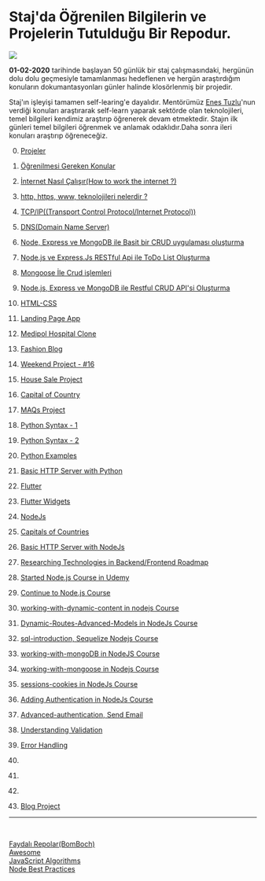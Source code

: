 # Staj'da Öğrenilen Bilgilerin ve Projelerin Tutulduğu Bir Repodur.

![](https://www.businessstudent.com/wp-content/uploads/2018/08/internships.jpg)

**01-02-2020** tarihinde başlayan 50 günlük bir staj çalışmasındaki, hergünün dolu dolu geçmesiyle tamamlanması hedeflenen ve hergün araştırdığım konuların dokumantasyonları günler halinde klosörlenmiş bir projedir.

Staj'ın işleyişi tamamen self-learing'e dayalıdır. Mentörümüz [Enes Tuzlu](https://github.com/hayatbayramolsa)'nun verdiği konuları araştırarak self-learn yaparak sektörde olan teknolojileri, temel bilgileri kendimiz araştırıp öğrenerek devam etmektedir. Stajın ilk günleri temel bilgileri öğrenmek ve anlamak odaklıdır.Daha sonra ileri konuları araştırıp öğreneceğiz.

0. [Projeler](https://github.com/cihatdev/staj/tree/master/02-00-%F0%9F%94%A5)
1. [Öğrenilmesi Gereken Konular](https://github.com/cihatdev/staj/tree/master/02-01-Pazartesi)
2. [İnternet Nasıl Çalışır(How to work the internet ?)](https://github.com/cihatdev/staj/tree/master/02-02-Sali)
3. [http, https, www, teknolojileri nelerdir ?](https://github.com/cihatdev/staj/tree/master/02-03-Carsamba)
4. [TCP/IP((Transport Control Protocol/Internet Protocol))](https://github.com/cihatdev/staj/tree/master/02-04-Persembe)
5. [DNS(Domain Name Server)](https://github.com/cihatdev/staj/tree/master/02-05-Cuma)
6. [Node, Express ve MongoDB ile Basit bir CRUD uygulaması oluşturma](https://github.com/cihatdev/staj/tree/master/02-06-Cumartesi)
7. [Node.js ve Express.Js RESTful Api ile ToDo List Oluşturma](https://github.com/cihatdev/staj/tree/master/02-07-Pazar)
8. [Mongoose İle Crud işlemleri](https://github.com/cihatdev/staj/tree/master/02-08-Pazartesi)
9. [Node.js, Express ve MongoDB ile Restful CRUD API'si Oluşturma](https://github.com/cihatdev/staj/tree/master/02-09-Sali)
10. [HTML-CSS](https://github.com/cihatdev/staj/tree/master/02-10-Carsamba)
11. [Landing Page App](https://github.com/cihatdev/staj/tree/master/02-11-Persembe)
12. [Medipol Hospital Clone](https://github.com/cihatdev/staj/tree/master/02-12-Cuma)
13. [Fashion Blog](https://github.com/cihatdev/staj/tree/master/02-13-Cumartesi)
14. [Weekend Project - #16](https://github.com/cihatdev/staj/tree/master/02-14-Pazar)
15. [House Sale Project](https://github.com/cihatdev/staj/tree/master/02-15-Pazartesi)
16. [Capital of Country](https://github.com/cihatdev/staj/tree/master/02-16-Sali)
17. [MAQs Project](https://github.com/cihatdev/staj/tree/master/02-17-Carsamba)
18. [Python Syntax - 1](https://github.com/cihatdev/staj/tree/master/02-18-Persembe)
19. [Python Syntax - 2](https://github.com/cihatdev/staj/tree/master/02-19-Cuma)
20. [Python Examples](https://github.com/cihatdev/staj/tree/master/02-20-Cumartesi)
21. [Basic HTTP Server with Python](https://github.com/cihatdev/staj/tree/master/02-21-Pazar)
22. [Flutter](https://github.com/cihatdev/staj/tree/master/02-22-Pazartesi)
23. [Flutter Widgets](https://github.com/cihatdev/staj/tree/master/02-23-Sali)
24. [NodeJs](https://github.com/cihatdev/staj/tree/master/02-24-Carsamba)
25. [Capitals of Countries](https://github.com/cihatdev/staj/tree/master/02-25-Persembe)
26. [Basic HTTP Server with NodeJs](https://github.com/cihatdev/staj/tree/master/02-26-Cuma)
27. [Researching Technologies in Backend/Frontend Roadmap](https://github.com/cihatdev/staj/tree/master/02-27-Cumartesi)
28. [Started Node.js Course in Udemy](https://github.com/cihatdev/staj/tree/master/02-28-Pazar)
29. [Continue to Node.js Course](https://github.com/cihatdev/staj/tree/master/03-01-Pazartesi)
30. [working-with-dynamic-content in nodejs Course](https://github.com/cihatdev/staj/tree/master/03-02-Sali)
31. [Dynamic-Routes-Advanced-Models in NodeJs Course](https://github.com/cihatdev/staj/tree/master/03-03-Carsamba)
32. [sql-introduction, Sequelize Nodejs Course](https://github.com/cihatdev/staj/tree/master/03-04-Persembe)
33. [working-with-mongoDB in NodeJS Course](https://github.com/cihatdev/staj/tree/master/03-05-Cuma)
34. [working-with-mongoose in Nodejs Course](https://github.com/cihatdev/staj/tree/master/03-06-Cumartesi)
35. [sessions-cookies in NodeJs Course](https://github.com/cihatdev/staj/tree/master/03-07-Pazar)
36. [Adding Authentication in NodeJs Course](https://github.com/cihatdev/staj/tree/master/03-08-Pazartesi)
37. [Advanced-authentication, Send Email](https://github.com/cihatdev/staj/tree/master/03-09-Sali)
38. [Understanding Validation](https://github.com/cihatdev/staj/tree/master/03-10-Carsamba)
39. [Error Handling](https://github.com/cihatdev/staj/tree/master/03-11-Persembe)
40. [](https://github.com/cihatdev/staj/tree/master/03-12-Cuma)
41. [](https://github.com/cihatdev/staj/tree/master/03-13-Cumartesi)
42. [](https://github.com/cihatdev/staj/tree/master/03-14-Pazar)

43. [Blog Project](https://github.com/cihatdev/blog)
<hr>
<br>

[Faydalı Repolar(BomBoch)](https://github.com/BomBoch)<br>
[Awesome](https://github.com/sindresorhus/awesome)<br>
[JavaScript Algorithms](https://github.com/trekhleb/javascript-algorithms/blob/master/README.tr-TR.md)<br>
[Node Best Practices](https://github.com/goldbergyoni/nodebestpractices)<br>
